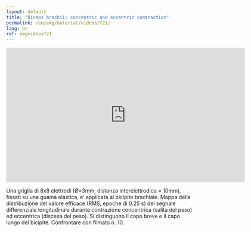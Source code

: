 ```yaml
---
layout: default
title: "Biceps brachii: concentric and eccentric contraction"
permalink: /en/emg/material/videos/f21/
lang: en
ref: emgvideosf21
---
```


<iframe width="640" height="360" src="https://www.youtube.com/embed/s9w1FC-RTl8?rel=0&amp;showinfo=0" frameborder="0" gesture="media" allow="encrypted-media" allowfullscreen></iframe>

Una griglia di 8x8 elettrodi (Ø=3mm, distanza interelettrodica = 10mm), fissati su una guaina elastica, e’ applicata al bicipite brachiale. Mappa della distribuzione del valore efficace (RMS, epoche di 0.25 s) del segnale differenziale longitudinale durante contrazione concentrica (salita del peso) ed eccentrica (discesa del peso).  Si distinguono il capo breve e il capo lungo del bicipite. Confrontare con filmato n. 10.

